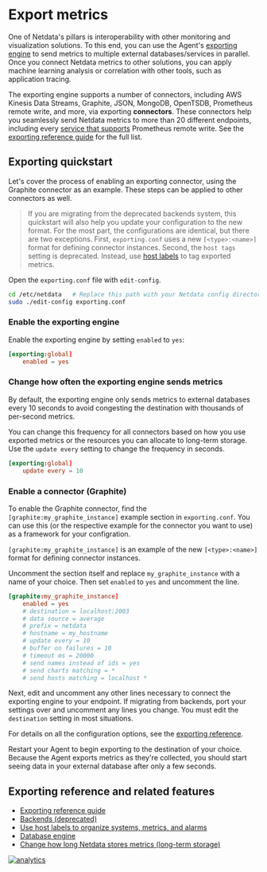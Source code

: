 <!--
title: Export metrics
description: "Archive your Netdata metrics to multiple external time series databases for long-term storage or further analysis."
custom_edit_url: https://github.com/netdata/netdata/edit/master/docs/export/README.md
-->

# Export metrics

One of Netdata's pillars is interoperability with other monitoring and visualization solutions. To this end, you can use
the Agent's [exporting engine](/exporting/README.md) to send metrics to multiple external databases/services in
parallel. Once you connect Netdata metrics to other solutions, you can apply machine learning analysis or correlation
with other tools, such as application tracing.

The exporting engine supports a number of connectors, including AWS Kinesis Data Streams, Graphite, JSON, MongoDB,
OpenTSDB, Prometheus remote write, and more, via exporting **connectors**. These connectors help you seamlessly send
Netdata metrics to more than 20 different endpoints, including every [service that
supports](https://prometheus.io/docs/operating/integrations/#remote-endpoints-and-storage) Prometheus remote write. See
the [exporting reference guide](/exporting/README.md) for the full list.

## Exporting quickstart

Let's cover the process of enabling an exporting connector, using the Graphite connector as an example. These steps can
be applied to other connectors as well.

> If you are migrating from the deprecated backends system, this quickstart will also help you update your configuration
> to the new format. For the most part, the configurations are identical, but there are two exceptions. First,
> `exporting.conf` uses a new `[<type>:<name>]` format for defining connector instances. Second, the `host tags` setting
> is deprecated. Instead, use [host labels](/docs/tutorials/using-host-labels.md) to tag exported metrics.

Open the `exporting.conf` file with `edit-config`.

```bash
cd /etc/netdata   # Replace this path with your Netdata config directory
sudo ./edit-config exporting.conf
```

### Enable the exporting engine

Enable the exporting engine by setting `enabled` to `yes`:

```conf
[exporting:global]
    enabled = yes
```

### Change how often the exporting engine sends metrics

By default, the exporting engine only sends metrics to external databases every 10 seconds to avoid congesting the
destination with thousands of per-second metrics.

You can change this frequency for all connectors based on how you use exported metrics or the resources you can allocate
to long-term storage. Use the `update every` setting to change the frequency in seconds.

```conf
[exporting:global]
    update every = 10
```

### Enable a connector (Graphite)

To enable the Graphite connector, find the `[graphite:my_graphite_instance]` example section in `exporting.conf`. You
can use this (or the respective example for the connector you want to use) as a framework for your configration.

`[graphite:my_graphite_instance]` is an example of the new `[<type>:<name>]` format for defining connector instances.

Uncomment the section itself and replace `my_graphite_instance` with a name of your choice. Then set `enabled` to `yes`
and uncomment the line.

```conf
[graphite:my_graphite_instance]
    enabled = yes
    # destination = localhost:2003
    # data source = average
    # prefix = netdata
    # hostname = my_hostname
    # update every = 10
    # buffer on failures = 10
    # timeout ms = 20000
    # send names instead of ids = yes
    # send charts matching = *
    # send hosts matching = localhost *
```

Next, edit and uncomment any other lines necessary to connect the exporting engine to your endpoint. If migrating from
backends, port your settings over and uncomment any lines you change. You must edit the `destination` setting in most
situations.

For details on all the configuration options, see the [exporting reference](/exporting/README.md#configuration).

Restart your Agent to begin exporting to the destination of your choice. Because the Agent exports metrics as they're
collected, you should start seeing data in your external database after only a few seconds.

## Exporting reference and related features

-   [Exporting reference guide](/exporting/README.md)
-   [Backends (deprecated)](/backends/README.md)
-   [Use host labels to organize systems, metrics, and alarms](/docs/tutorials/using-host-labels.md)
-   [Database engine](/database/engine/README.md)
-   [Change how long Netdata stores metrics (long-term storage)](/docs/tutorials/longer-metrics-storage.md)

[![analytics](https://www.google-analytics.com/collect?v=1&aip=1&t=pageview&_s=1&ds=github&dr=https%3A%2F%2Fgithub.com%2Fnetdata%2Fnetdata&dl=https%3A%2F%2Fmy-netdata.io%2Fgithub%2Fdocs%2Fexporting%2FREADME.md&_u=MAC~&cid=5792dfd7-8dc4-476b-af31-da2fdb9f93d2&tid=UA-64295674-3)](<>)
